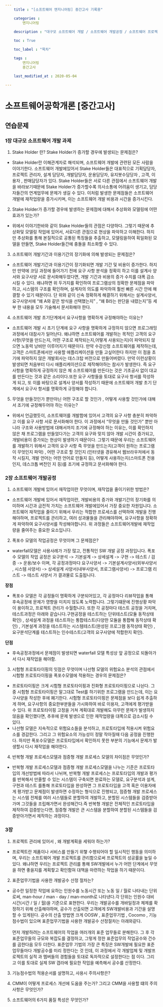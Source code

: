 ```yaml
---
    title : "[소프트웨어 엔지니어링] 중간고사 기록용"

    categories : 
        엔지니어링
    
    description : "대구모 소프트웨어 개발 / 소프트웨어 개발공정 / 소프트웨어 프로젝트 관리"

    toc : True

    toc_label : "목차"

    tags : 
        엔지니어링
        중간고사

    last_modified_at : 2020-05-04
 
---
```

# 소프트웨어공학개론 [중간고사]

## 연습문제

### 1장 대규모 소프트웨어 개발 과제
1. Stake Holder 란? Stake Holder가 증가할 경우에 발생되는 문제점은?
- Stake Holder란 이해관계자로 해석되며, 소프트웨어 개발에 관련된 모든 사람을 이야기한다. 소프트웨어 개발에있어서 Stake Holder들은 대표적으로 기획담당자, 프로젝트 관리자, 설계 담당자, 개발담당자, 운용담당자, 유지봇수담당자 , 고객, 이용자 , 판매담당자가 있다. Stake Holder들은 서로 다른 관점에서 소프트웨어 개발을 바라보기때문에 Stake Holder가 증가할수록 의사소통에 어려움이 생기고, 담당자들간의 연계업무에 문제가 생길 수 있다. 이처럼 발생한 문제점들은 소프트웨어 개발에 재작업량을 증가시키며, 이는 소프트웨어 개발 비용과 시간을 증가시킨다.<br/>

2. Stake Holder가 증가할 경우에 발생하는 문제점에 대해서 추상화와 모델링에 어떤 효과가 있는가?
- 위에서 이야기한바와 같이 Stake Holder들의 관점은 다양하다. 그렇기 때문에 추상화및 모델링 작업에 있어서, 서로다른 관점으로 현상을 파악하고 이해한다. 하지만 추상화를 통해 본질적으로 공통된 특징들을 추출하고, 모델링을하여 획일화된 모델을 만들면, Stake Holder들간에 충돌을 최소화할 수 있다. <br/>

3. 소프트웨어 개발기간과 이용기간의 장기화에 의해 발생되는 문제점은?
- 소프트웨어 개발기간과 이용기간이 장기화되면 개발 기간 및 비용이 증가한다. 하지만 만약에 코딩 과정에 들어가기 전에 요구 사항 분석을 정확히 하고 이를 설계사 양서와 요구사양 서로 문서화해두었다면, 개발 기간과 비용의 증가 수치를 대폭 감소시킬 수 있다. 왜냐하면 위 두가지를 확인하여 프로그램상의 정확한 문제점을 파악하고, 시스템의 구조를 확인하며, 설계자의 의도를 파악하여 훨씬 빠른 시간 안에 해결할 수 있기 때문이다. 단 위와 같이 신속 정확하게 해결하기 위해서는 설계사양서, 요구사양서에 “왜 A와 같은 방식을 선택했는지” , “왜 B라는 판단을 내렸는지”등 세부 한 내용을 모두 기술해서 문서화해야 한다.<br/>

4. 소프트웨어 개발 초기단계에서 요구사항을 명확하게 규정해야하는 이유는?
- 소프트웨어 개발 시 초기 단계에 요구 사항을 명확하게 규정하지 않으면 프로그래밍 과정에서 대참사가 일어난다.
    왜냐하면 소프트웨어를 개발하는 목적인 고객의 요구 사항(무엇을 만드는지, 어떤 구조로 제작되는지,어떻게 사용되는지)이 파악되지 않으면 노동력 낭비만 이루어지기 때문이다. 만약 수강신청 소프트웨어를 제작하는데, 고객은 스마트폰에서만 사용할 애플리케이션을 만들 고싶어한다 하지만 이 점을 초기에 파악하지 않은 개발회사는 데스크탑 버전으로 만들어버렸다. 만약 이런상황이 발생되면 처음부터 다시 애플리케이션으로 제작해야하는 참사가 발생한다. 즉 요구 사항을 명확하게 규정하지     않은 체 소프트웨어를 만든다는 것은 기초공사 없이 대교를 만든다는 것과 같은 소리이다.또한 요구 사항들을 토대로 요구사 항서를 작성하게 되고, 또 이를 바탕으로 설계사 양서를 작성하기 때문에 소프트웨어 개발 초기 단계에서 요구사 항서를 명확하게 규정해야 합니다.<br/>


5. 무엇을 만들것인가 뿐만아닌 어떤 구조로 할 것인가 , 어떻게 사용할 것인가에 대해서 조기에 규정해두어야 하는 이유는?
- 위에서 언급했듯이, 소프트웨어를 개발함에 있어서 고객의 요구 사항 충분히 파악하고 이를 요구 사항 서로 문서화해야 한다. 이 과정에서 “무엇을 만들 것인가” 뿐만 아니라 구조와 사용방법에 대해서까지 조기에 규정해야 하는 이유는, 이를 확인하지 않은 채 프로그램을 만들었다가는 고객의 요구와 맞지 않아 개발 시간이 증가되고, 개발비용이 증가되는 현상이 발생하기 때문이다. 그렇기 때문에 우리는 소프트웨어를 개발하기 위해서 고객의 요구 사항 즉 무엇을 만드는지(고객이 원하는 프로그램이 무엇인지 파악) , 어떤 구조로 할 것인지 (인터넷을 경유해서 웹브라우저에서 동작 시킬지, 개발 언어는 어떤 언어로 만들지 등), 어떻게 사용하는지(스마트폰 전용인지, 데스크톱 버전인 지 등)를 조기에 규정하고 문서화해야 한다.<br/>

### 2장 소프트웨어 개발공정
1. 소프트웨어 개발에 있어서 재작업이란 무엇이며, 재작업을 줄이기위한 방법은?
- 소프트웨어 개발에 있어서 재작업이란, 개발비용의 증가와 개발기간의 장기화를 의미하며 시간과 금전적 가치는 소프트웨어 개발에있어서 가장 중요한 자원입니다. 소프트웨어 재작업을 줄이기 위해서 우리는 적합한 프로세스를 선택하여 개발을 진행해야하며, 프로젝트를 관리하고, 여러 성과물들을 관리해야하며, 요구사항을 정확하게 파악하여 요구사양서를 작성해야합니다. 위 과정들은 소프트웨어개발에 재작업량을 줄여주는 중요한 요소입니다.<br/>

2. 폭포수 모델의 작업공정은 무엇이며 그 문제점은?
- waterfall모델은 사용사례가 가장 많고, 전통적인 SW 개발 공정 과정입니다. 폭포수 모델의 작업 공정은 요구분석 -> 기본설계 -> 상세설계 -> 구현 -> 테스트 / 검증 -> 운용/보수 이며, 각 공정과정마다 요구사양서 -> 기본설계사양서(외부사양서 , 시스템 사양서) -> 상세설계 사양서(내부사양서, 프로그램사양서) -> 프로그램 리스트 -> 테스트 사양서 가 결과물로 도출됩니다.<br/>

**장점**
- 폭포수 모델은 각 공정들이 명확하게 구분되어있고, 각 공정마다 리뷰작업을 통해 후속공정에 문제가 영향을 미치지 않도록 노력합니다. 그렇기떄문에 진행상황 파악이 용이하고, 프로젝트 관리가 수월합니다.  또한 각 공정마다 테스트 공정을 거치며, 테스트과정은 아래와 같습니다.구현공정을 테스트하는 단위테스트(모듈 동작상태 확인) , 상세설계 과정을 테스트하는 통합테스트(다양한 모듈을 통합해 동작상태 확인) , 기본설계 과정을 테스트하는 시스템테스트(완성된 프로그램 동작상태 확인) , 요구분석단계를 테스트하는 인수테스트(고객의 요구사양에 적합한지 확인). 

**단점**
- 후속공정과정에서 문제점이 발생되면 waterfall 모델 특성상 앞 공정으로 되돌아가서 다시 재작업을 해야함.


3. 시험형 프로토타이핑의 잇점은 무엇이며 나선형 모델의 위험요소 분석의 관점에서 시험형 프로토타이핑을 폭포수모델에 적용하는 경우의 문제점은?
- 프로토타이핑은 크게 시험형 프로토타이핑과 진화형 프로토타이핑으로 나뉜다. 그중 시험형 프로토타이핑은 말그대로 Test를 하기위한 프로그램을 만드는데, 이는 요구사양을 작성한 후에 폐기한다. 시험형 프로토타이핑은 문제점을 보다 쉽게 추출하게 하며, 요구사항의 중요한부분들을 가시화하여 바로 이용자, 고객에게 평가받을 수 있다. 위 프로토타이핑 고정을 거쳐 계획대로 개발해도 아무런 문제가 발생하지 않음을 확인했다면, 추후에 문제 발생으로 인한 재작업량을 대폭으로 감소시킬 수 있다.<br/>
- 나선형 모델은 지속적으로 위험요소들을 분석하고, 프로토타입에 적용시켜 위험요소를 경감한다. 그리고 그 위험요소의 가능성이 정말 작아질때 다음 공정을 진행한다. 하지만 폭포수모델은 프로토타입에서 확인하지 못한 부분의 기능에서 문제가 발생할시 다시 재작업을 해야한다.<br/>


4. 반복형 개발 프로세스모델과 점증형 개발 프로세스 모델의 차이점은 무엇인가?
- 반복형 개발 프로세스모델과 점증형 개발 프로세스모델을 나누는 기준은 프로토타입의 개선방법에 따라서 나뉘며, 반복형 개발 프로세스는 프로토타입의 개발과 평가를 반복해서 만줄할 수 있는 시스템이 구축되면 완료하는 모델로, 요구분석과 설계, 구현과 테스트 를통해 프로토타입을 완성하면 그 프로토타입을 고객 혹은 이용자에게 평가받고 문제점이 발생하면 수정하는 형식으로 진행되고, 점증형 개발 프로세스는 시스템 전체를 여러 시스템들로 분할하여 개발하고, 분할된 시스템들을 검증받아가며 그것들을 조립해가면서 완성해간다.즉 반복형 개발은 전체적인 프로토타입을 제작하여 검증받는다면, 점증형 개발은 큰 시스템을 분할하여 분할된 시스템들을 검증받아가면서 제작하는 과정이다.<br/>

### 3장 
1. 프로젝트 관리에 있어서 , 왜 개발계획을 세워야 하는가?
- 프로젝트란 제품이나 서비스를 만들기 위햏 수행되어야 할 일시적인 행동을 의미하며, 우리는 소프트웨어 개발 프로젝트를 관리함으로써 프로젝트의 성공률을 높일 수 있다. 왜냐하면 우리는 프로젝트 관리를 통해 SW개발에서 누가 어떤 단계에서 무엇을 하면 좋을지를 계획핳고 확인함혀 대책을 마련하는 작업을 하기 때문이다. 

2. 표준업무기법을 사용한 개발공수 산정 절차는?
- 공수란 일정한 작업에 요하는 인원수를 노동시간 또는 노동 일 / 월로 나타내는 단위로써, man-hour / man - day / man-month로  나타낸다.각 단위는 인원수 대비 시간(시간 / 일 / 월)을 기준으로 표현한다. 우리는 개발공수를 개바일정과 체제를 확정하기 위해 산출해야하며, 공수가 산출되면 고객에게 SW개발비용과 기간을 설명할 수 있게된다. 공수의 산출 방법엔 크게 OOSW , 표준업무기법 , Cocomo , 기능점수법이 있으며 표준업무기법을 사용한 개발공수 산정절차는 아래와같다.
<br/><br/>
먼저 개발하려는 소프트웨어의 작업을 여러개의 표준 업무들로 분해한다. 그 후 각 표준업무들의 규모와 복잡도를 결정하고,  그렇게 정한 표준업무의 작업공수와 건수를 곱한다음 모두 더한다. 표준업무 기법의 가장 큰 특징은 SW개발에 필요한 표준업무들마다 개발공수를 미리 정한다는 것 인데, 이 과정에서 각 개발업체 및 개발프로젝트의 실적 과 멤버들의 경험들을 토대로 독자적으로 설정한다는 점 이다. 그리고 이를 토대로 실제 SW 갭라에 필요한 작업을 예측해서 공수를 산정한다.

3. 기능점수법의 적용순서를 설명하고, 사용시 주의사항은?

4. CMM이 어떻게 프로세스 개선에 도움을 주는가? 그리고 CMM을 사용할 떄의 주의사항은 무엇인가?

5. 소프트웨어의 6가지 품질 특성은 무엇인가?

